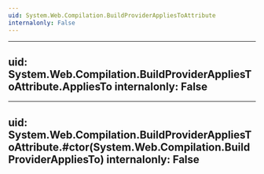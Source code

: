 ```yaml
---
uid: System.Web.Compilation.BuildProviderAppliesToAttribute
internalonly: False
---
```


---
uid: System.Web.Compilation.BuildProviderAppliesToAttribute.AppliesTo
internalonly: False
---

---
uid: System.Web.Compilation.BuildProviderAppliesToAttribute.#ctor(System.Web.Compilation.BuildProviderAppliesTo)
internalonly: False
---
